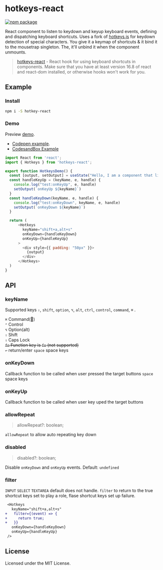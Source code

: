 hotkeys-react
===
[![npm package](https://img.shields.io/npm/v/hotkeys-react.svg)](https://www.npmjs.org/package/hotkeys-react)

<!--dividing-->

React component to listen to keydown and keyup keyboard events, defining and  dispatching keyboard shortcuts. Uses a fork of [hotkeys.js](https://github.com/jaywcjlove/hotkeys) for keydown detection of special characters. You give it a keymap of shortcuts & it bind it to the mousetrap singleton. The, it'll unbind it when the component unmounts.

> [hotkeys-react](https://github.com/darwish-js/useHotKeys) - React hook for using keyboard shortcuts in components. Make sure that you have at least version 16.8 of react and react-dom installed, or otherwise hooks won't work for you.

## Example

### Install

```sh
npm i -S hotkey-react
```

### Demo

Preview [demo](https://jaywcjlove.github.io/react-hotkeys/). 

- [Codepen example](https://codepen.io/jaywcjlove/pen/bJxbwG?editors=0010).
- [CodesandBox Example](https://codesandbox.io/s/hotkeys-116-8rge8)

```js
import React from 'react';
import { Hotkeys } from 'hotkeys-react';

export function HotkeysDemo() {
  const [output, setOutput] = useState("Hello, I am a component that listens keydown and keyup of a")
  const handleKeyUp = (keyName, e, handle) {
    console.log("test:onKeyUp", e, handle)
    setOutput(`onKeyUp ${keyName}`)
  }
  const handleKeyDown(keyName, e, handle) {
    console.log("test:onKeyDown", keyName, e, handle)
    setOutput(`onKeyDown ${keyName}`)
  }

  return (
      <Hotkeys 
        keyName="shift+a,alt+s" 
        onKeyDown={handleKeyDown}
        onKeyUp={handleKeyUp}
      >
        <div style={{ padding: "50px" }}>
          {output}
        </div>
      </Hotkeys>
  )
}

```
## API 

### keyName

Supported keys `⇧`, `shift`, `option`, `⌥`, `alt`, `ctrl`, `control`, `command`, `⌘` .

`⌘` Command()  
`⌃` Control  
`⌥` Option(alt)  
`⇧` Shift  
`⇪` Caps Lock   
~~`fn` Function key is `fn` (not supported)~~  
`↩︎` return/enter
`space` space keys

### onKeyDown

Callback function to be called when user pressed the target buttons
`space` space keys

### onKeyUp

Callback function to be called when user key uped the target buttons

### allowRepeat

> allowRepeat?: boolean;

`allowRepeat` to allow auto repeating key down


### disabled

> disabled?: boolean;

Disable `onKeyDown` and `onKeyUp` events. Default: `undefined`

### filter

`INPUT` `SELECT` `TEXTAREA` default does not handle. `filter` to return to the true shortcut keys set to play a role, flase shortcut keys set up failure.

```diff
 <Hotkeys 
   keyName="shift+a,alt+s" 
+   filter={(event) => {
+     return true;
+   }}
   onKeyDown={handleKeyDown}
   onKeyUp={handleKeyUp}
 />
```


## License

Licensed under the MIT License.